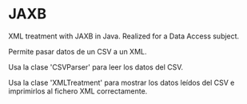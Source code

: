 # JAXB
XML treatment with JAXB in Java. Realized for a Data Access subject.

Permite pasar datos de un CSV a un XML.

Usa la clase 'CSVParser' para leer los datos del CSV.

Usa la clase 'XMLTreatment' para mostrar los datos leídos del CSV e imprimirlos al fichero XML correctamente.
